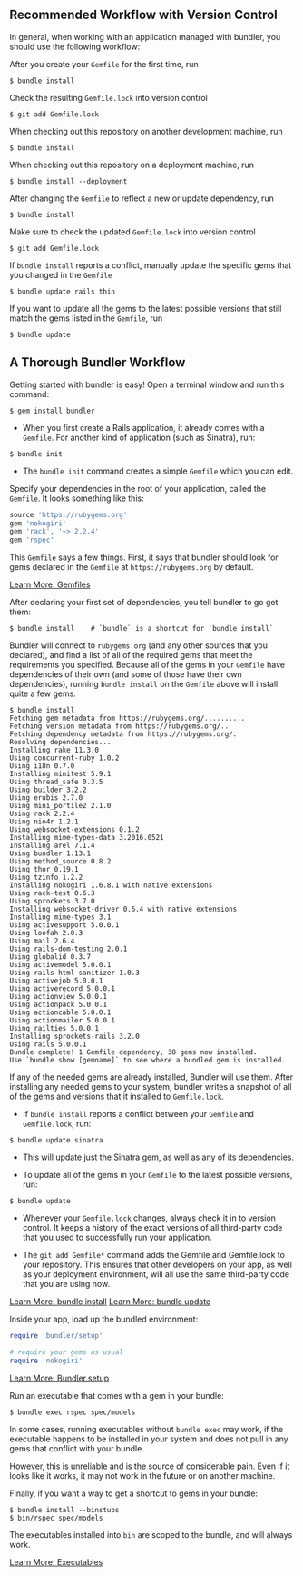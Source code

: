 ## Recommended Workflow with Version Control

In general, when working with an application managed with bundler, you
should use the following workflow:

After you create your `Gemfile` for the first time, run

~~~
$ bundle install
~~~

Check the resulting `Gemfile.lock` into version control

~~~
$ git add Gemfile.lock
~~~

When checking out this repository on another development machine, run

~~~
$ bundle install
~~~

When checking out this repository on a deployment machine, run

~~~
$ bundle install --deployment
~~~

After changing the `Gemfile` to reflect a new or update
dependency, run

~~~
$ bundle install
~~~

Make sure to check the updated `Gemfile.lock` into version
control

~~~
$ git add Gemfile.lock
~~~

If `bundle install` reports a conflict, manually update the
specific gems that you changed in the `Gemfile`

~~~
$ bundle update rails thin
~~~

If you want to update all the gems to the latest possible versions that
still match the gems listed in the `Gemfile`, run

~~~
$ bundle update
~~~

## A Thorough Bundler Workflow

Getting started with bundler is easy! Open a terminal window and run this command:

~~~
$ gem install bundler
~~~

- When you first create a Rails application, it already comes with a
  `Gemfile`.  For another kind of application (such as Sinatra), run:

~~~
$ bundle init
~~~

- The `bundle init` command creates a simple `Gemfile` which you
  can edit.

Specify your dependencies in the root of your application, called the `Gemfile`.
It looks something like this:

~~~ruby
source 'https://rubygems.org'
gem 'nokogiri'
gem 'rack', '~> 2.2.4'
gem 'rspec'
~~~

This `Gemfile` says a few things. First, it says that bundler should
look for gems declared in the `Gemfile` at `https://rubygems.org` by default.

<a href="./gemfile.html" class="btn btn-primary">Learn More: Gemfiles</a>

After declaring your first set of dependencies, you tell bundler to go get them:

~~~
$ bundle install    # `bundle` is a shortcut for `bundle install`
~~~

Bundler will connect to `rubygems.org` (and any other sources that you declared),
and find a list of all of the required gems that meet the requirements you specified.
Because all of the gems in your `Gemfile` have dependencies of their own
(and some of those have their own dependencies), running `bundle install` on the
`Gemfile` above will install quite a few gems.

~~~
$ bundle install
Fetching gem metadata from https://rubygems.org/..........
Fetching version metadata from https://rubygems.org/..
Fetching dependency metadata from https://rubygems.org/.
Resolving dependencies...
Installing rake 11.3.0
Using concurrent-ruby 1.0.2
Using i18n 0.7.0
Installing minitest 5.9.1
Using thread_safe 0.3.5
Using builder 3.2.2
Using erubis 2.7.0
Using mini_portile2 2.1.0
Using rack 2.2.4
Using nio4r 1.2.1
Using websocket-extensions 0.1.2
Installing mime-types-data 3.2016.0521
Installing arel 7.1.4
Using bundler 1.13.1
Using method_source 0.8.2
Using thor 0.19.1
Using tzinfo 1.2.2
Installing nokogiri 1.6.8.1 with native extensions
Using rack-test 0.6.3
Using sprockets 3.7.0
Installing websocket-driver 0.6.4 with native extensions
Installing mime-types 3.1
Using activesupport 5.0.0.1
Using loofah 2.0.3
Using mail 2.6.4
Using rails-dom-testing 2.0.1
Using globalid 0.3.7
Using activemodel 5.0.0.1
Using rails-html-sanitizer 1.0.3
Using activejob 5.0.0.1
Using activerecord 5.0.0.1
Using actionview 5.0.0.1
Using actionpack 5.0.0.1
Using actioncable 5.0.0.1
Using actionmailer 5.0.0.1
Using railties 5.0.0.1
Installing sprockets-rails 3.2.0
Using rails 5.0.0.1
Bundle complete! 1 Gemfile dependency, 38 gems now installed.
Use `bundle show [gemname]` to see where a bundled gem is installed.
~~~

If any of the needed gems are already installed, Bundler will use them. After installing
any needed gems to your system, bundler writes a snapshot of all of the gems and
versions that it installed to `Gemfile.lock`.

- If `bundle install` reports a conflict between your `Gemfile` and
  `Gemfile.lock`, run:

~~~
$ bundle update sinatra
~~~

- This will update just the Sinatra gem, as well as any of its dependencies.

- To update all of the gems in your `Gemfile` to the latest possible versions, run:

~~~
$ bundle update
~~~

- Whenever your `Gemfile.lock` changes, always check it in to version control.
  It keeps a history of the exact versions of all third-party code that you used to successfully
  run your application.

- The `git add Gemfile*` command adds the Gemfile and Gemfile.lock to your repository. This ensures that
  other developers on your app, as well as your deployment environment, will all use the same
  third-party code that you are using now.

<div class="buttons">
  <a href="./bundle_install.html" class="btn btn-primary">Learn More: bundle install</a>
  <a href="./bundle_update.html" class="btn btn-primary">Learn More: bundle update</a>
</div>

Inside your app, load up the bundled environment:

~~~ruby
require 'bundler/setup'

# require your gems as usual
require 'nokogiri'
~~~

<a href="./bundler_setup.html" class="btn btn-primary">Learn More: Bundler.setup</a>

Run an executable that comes with a gem in your bundle:

~~~
$ bundle exec rspec spec/models
~~~

In some cases, running executables without `bundle exec`
may work, if the executable happens to be installed in your system
and does not pull in any gems that conflict with your bundle.

However, this is unreliable and is the source of considerable pain.
Even if it looks like it works, it may not work in the future or
on another machine.

Finally, if you want a way to get a shortcut to gems in your bundle:

~~~
$ bundle install --binstubs
$ bin/rspec spec/models
~~~

The executables installed into `bin` are scoped to the
bundle, and will always work.

<a href="/man/bundle-exec.1.html" class="btn btn-primary">Learn More: Executables</a>
